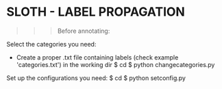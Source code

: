 SLOTH - LABEL PROPAGATION
=========================


>>> Before annotating:

Select the categories you need:
+ Create a proper .txt file containing labels (check example 'categories.txt') in the working dir
$ cd <this-folder>
$ python changecategories.py <label-file-name>

Set up the configurations you need:
$ cd <this-folder>
$ python setconfig.py <img-folder-name>


